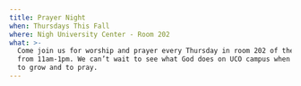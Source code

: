 ```yaml
---
title: Prayer Night
when: Thursdays This Fall
where: Nigh University Center - Room 202
what: >-
  Come join us for worship and prayer every Thursday in room 202 of the Nigh
  from 11am-1pm. We can’t wait to see what God does on UCO campus when we gather
  to grow and to pray.
---
```


